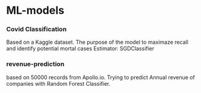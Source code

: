 # ML-models
### Covid Classification
Based on a Kaggle dataset. The purpose of the model to maximaze recall and identify potential mortal cases
Estimator: SGDClassifier


### revenue-prediction
based on 50000 records from Apollo.io. Trying to predict Annual revenue of companies with Random Forest Classifier.
